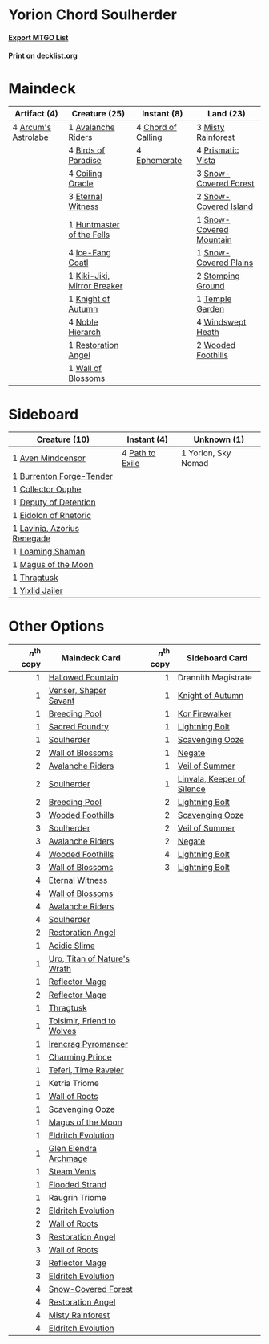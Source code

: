 # Yorion Chord Soulherder

#### [Export MTGO List](../collection/Yorion%20Chord%20Soulherder/Yorion%20Chord%20Soulherder.txt)
#### [Print on decklist.org](http://decklist.org/?deckmain=4%09Arcum's%20Astrolabe%0A1%09Avalanche%20Riders%0A4%09Birds%20of%20Paradise%0A4%09Chord%20of%20Calling%0A4%09Coiling%20Oracle%0A4%09Ephemerate%0A3%09Eternal%20Witness%0A1%09Huntmaster%20of%20the%20Fells%0A4%09Ice-Fang%20Coatl%0A1%09Kiki-Jiki,%20Mirror%20Breaker%0A1%09Knight%20of%20Autumn%0A3%09Misty%20Rainforest%0A4%09Noble%20Hierarch%0A4%09Prismatic%20Vista%0A1%09Restoration%20Angel%0A3%09Snow-Covered%20Forest%0A2%09Snow-Covered%20Island%0A1%09Snow-Covered%20Mountain%0A1%09Snow-Covered%20Plains%0A2%09Stomping%20Ground%0A1%09Temple%20Garden%0A1%09Wall%20of%20Blossoms%0A4%09Windswept%20Heath%0A2%09Wooded%20Foothills&deckside=1%09Aven%20Mindcensor%0A1%09Burrenton%20Forge-Tender%0A1%09Collector%20Ouphe%0A1%09Deputy%20of%20Detention%0A1%09Eidolon%20of%20Rhetoric%0A1%09Lavinia,%20Azorius%20Renegade%0A1%09Loaming%20Shaman%0A1%09Magus%20of%20the%20Moon%0A4%09Path%20to%20Exile%0A1%09Thragtusk%0A1%09Yixlid%20Jailer%0A1%09Yorion,%20Sky%20Nomad)
# Maindeck

|                                         Artifact (4)                                         |                                            Creature (25)                                            |                                         Instant (8)                                         |                                            Land (23)                                             |
|----------------------------------------------------------------------------------------------|-----------------------------------------------------------------------------------------------------|---------------------------------------------------------------------------------------------|--------------------------------------------------------------------------------------------------|
|4 [Arcum's Astrolabe](http://gatherer.wizards.com/Pages/Card/Details.aspx?multiverseid=464169)|1 [Avalanche Riders](http://gatherer.wizards.com/Pages/Card/Details.aspx?multiverseid=108835)        |4 [Chord of Calling](http://gatherer.wizards.com/Pages/Card/Details.aspx?multiverseid=383209)|3 [Misty Rainforest](http://gatherer.wizards.com/Pages/Card/Details.aspx?multiverseid=405102)     |
|                                                                                              |4 [Birds of Paradise](http://gatherer.wizards.com/Pages/Card/Details.aspx?multiverseid=129906)       |4 [Ephemerate](http://gatherer.wizards.com/Pages/Card/Details.aspx?multiverseid=463956)      |4 [Prismatic Vista](http://gatherer.wizards.com/Pages/Card/Details.aspx?multiverseid=464193)      |
|                                                                                              |4 [Coiling Oracle](http://gatherer.wizards.com/Pages/Card/Details.aspx?multiverseid=405176)          |                                                                                             |3 [Snow-Covered Forest](http://gatherer.wizards.com/Pages/Card/Details.aspx?multiverseid=121192)  |
|                                                                                              |3 [Eternal Witness](http://gatherer.wizards.com/Pages/Card/Details.aspx?multiverseid=51628)          |                                                                                             |2 [Snow-Covered Island](http://gatherer.wizards.com/Pages/Card/Details.aspx?multiverseid=121130)  |
|                                                                                              |1 [Huntmaster of the Fells](http://gatherer.wizards.com/Pages/Card/Details.aspx?multiverseid=262875) |                                                                                             |1 [Snow-Covered Mountain](http://gatherer.wizards.com/Pages/Card/Details.aspx?multiverseid=121233)|
|                                                                                              |4 [Ice-Fang Coatl](http://gatherer.wizards.com/Pages/Card/Details.aspx?multiverseid=464152)          |                                                                                             |1 [Snow-Covered Plains](http://gatherer.wizards.com/Pages/Card/Details.aspx?multiverseid=121267)  |
|                                                                                              |1 [Kiki-Jiki, Mirror Breaker](http://gatherer.wizards.com/Pages/Card/Details.aspx?multiverseid=50321)|                                                                                             |2 [Stomping Ground](http://gatherer.wizards.com/Pages/Card/Details.aspx?multiverseid=405110)      |
|                                                                                              |1 [Knight of Autumn](http://gatherer.wizards.com/Pages/Card/Details.aspx?multiverseid=452933)        |                                                                                             |1 [Temple Garden](http://gatherer.wizards.com/Pages/Card/Details.aspx?multiverseid=405112)        |
|                                                                                              |4 [Noble Hierarch](http://gatherer.wizards.com/Pages/Card/Details.aspx?multiverseid=179434)          |                                                                                             |4 [Windswept Heath](http://gatherer.wizards.com/Pages/Card/Details.aspx?multiverseid=405115)      |
|                                                                                              |1 [Restoration Angel](http://gatherer.wizards.com/Pages/Card/Details.aspx?multiverseid=240096)       |                                                                                             |2 [Wooded Foothills](http://gatherer.wizards.com/Pages/Card/Details.aspx?multiverseid=405116)     |
|                                                                                              |1 [Wall of Blossoms](http://gatherer.wizards.com/Pages/Card/Details.aspx?multiverseid=405447)        |                                                                                             |                                                                                                  |


# Sideboard

|                                            Creature (10)                                             |                                       Instant (4)                                        |    Unknown (1)    |
|------------------------------------------------------------------------------------------------------|------------------------------------------------------------------------------------------|-------------------|
|1 [Aven Mindcensor](http://gatherer.wizards.com/Pages/Card/Details.aspx?multiverseid=426707)          |4 [Path to Exile](http://gatherer.wizards.com/Pages/Card/Details.aspx?multiverseid=220511)|1 Yorion, Sky Nomad|
|1 [Burrenton Forge-Tender](http://gatherer.wizards.com/Pages/Card/Details.aspx?multiverseid=438580)   |                                                                                          |                   |
|1 [Collector Ouphe](http://gatherer.wizards.com/Pages/Card/Details.aspx?multiverseid=464107)          |                                                                                          |                   |
|1 [Deputy of Detention](http://gatherer.wizards.com/Pages/Card/Details.aspx?multiverseid=457309)      |                                                                                          |                   |
|1 [Eidolon of Rhetoric](http://gatherer.wizards.com/Pages/Card/Details.aspx?multiverseid=380409)      |                                                                                          |                   |
|1 [Lavinia, Azorius Renegade](http://gatherer.wizards.com/Pages/Card/Details.aspx?multiverseid=457333)|                                                                                          |                   |
|1 [Loaming Shaman](http://gatherer.wizards.com/Pages/Card/Details.aspx?multiverseid=405286)           |                                                                                          |                   |
|1 [Magus of the Moon](http://gatherer.wizards.com/Pages/Card/Details.aspx?multiverseid=136152)        |                                                                                          |                   |
|1 [Thragtusk](http://gatherer.wizards.com/Pages/Card/Details.aspx?multiverseid=430614)                |                                                                                          |                   |
|1 [Yixlid Jailer](http://gatherer.wizards.com/Pages/Card/Details.aspx?multiverseid=130702)            |                                                                                          |                   |


# Other Options

|*n*<sup>th</sup> copy|                                             Maindeck Card                                             |*n*<sup>th</sup> copy|                                           Sideboard Card                                            |
|--------------------:|-------------------------------------------------------------------------------------------------------|--------------------:|-----------------------------------------------------------------------------------------------------|
|                    1|[Hallowed Fountain](http://gatherer.wizards.com/Pages/Card/Details.aspx?multiverseid=97071)            |                    1|Drannith Magistrate                                                                                  |
|                    1|[Venser, Shaper Savant](http://gatherer.wizards.com/Pages/Card/Details.aspx?multiverseid=136209)       |                    1|[Knight of Autumn](http://gatherer.wizards.com/Pages/Card/Details.aspx?multiverseid=452933)          |
|                    1|[Breeding Pool](http://gatherer.wizards.com/Pages/Card/Details.aspx?multiverseid=97088)                |                    1|[Kor Firewalker](http://gatherer.wizards.com/Pages/Card/Details.aspx?multiverseid=442010)            |
|                    1|[Sacred Foundry](http://gatherer.wizards.com/Pages/Card/Details.aspx?multiverseid=405106)              |                    1|[Lightning Bolt](http://gatherer.wizards.com/Pages/Card/Details.aspx?multiverseid=806)               |
|                    1|[Soulherder](http://gatherer.wizards.com/Pages/Card/Details.aspx?multiverseid=464163)                  |                    1|[Scavenging Ooze](http://gatherer.wizards.com/Pages/Card/Details.aspx?multiverseid=420783)           |
|                    2|[Wall of Blossoms](http://gatherer.wizards.com/Pages/Card/Details.aspx?multiverseid=405447)            |                    1|[Negate](http://gatherer.wizards.com/Pages/Card/Details.aspx?multiverseid=423707)                    |
|                    2|[Avalanche Riders](http://gatherer.wizards.com/Pages/Card/Details.aspx?multiverseid=108835)            |                    1|[Veil of Summer](http://gatherer.wizards.com/Pages/Card/Details.aspx?multiverseid=466952)            |
|                    2|[Soulherder](http://gatherer.wizards.com/Pages/Card/Details.aspx?multiverseid=464163)                  |                    1|[Linvala, Keeper of Silence](http://gatherer.wizards.com/Pages/Card/Details.aspx?multiverseid=425838)|
|                    2|[Breeding Pool](http://gatherer.wizards.com/Pages/Card/Details.aspx?multiverseid=97088)                |                    2|[Lightning Bolt](http://gatherer.wizards.com/Pages/Card/Details.aspx?multiverseid=806)               |
|                    3|[Wooded Foothills](http://gatherer.wizards.com/Pages/Card/Details.aspx?multiverseid=405116)            |                    2|[Scavenging Ooze](http://gatherer.wizards.com/Pages/Card/Details.aspx?multiverseid=420783)           |
|                    3|[Soulherder](http://gatherer.wizards.com/Pages/Card/Details.aspx?multiverseid=464163)                  |                    2|[Veil of Summer](http://gatherer.wizards.com/Pages/Card/Details.aspx?multiverseid=466952)            |
|                    3|[Avalanche Riders](http://gatherer.wizards.com/Pages/Card/Details.aspx?multiverseid=108835)            |                    2|[Negate](http://gatherer.wizards.com/Pages/Card/Details.aspx?multiverseid=423707)                    |
|                    4|[Wooded Foothills](http://gatherer.wizards.com/Pages/Card/Details.aspx?multiverseid=405116)            |                    4|[Lightning Bolt](http://gatherer.wizards.com/Pages/Card/Details.aspx?multiverseid=806)               |
|                    3|[Wall of Blossoms](http://gatherer.wizards.com/Pages/Card/Details.aspx?multiverseid=405447)            |                    3|[Lightning Bolt](http://gatherer.wizards.com/Pages/Card/Details.aspx?multiverseid=806)               |
|                    4|[Eternal Witness](http://gatherer.wizards.com/Pages/Card/Details.aspx?multiverseid=51628)              |                     |                                                                                                     |
|                    4|[Wall of Blossoms](http://gatherer.wizards.com/Pages/Card/Details.aspx?multiverseid=405447)            |                     |                                                                                                     |
|                    4|[Avalanche Riders](http://gatherer.wizards.com/Pages/Card/Details.aspx?multiverseid=108835)            |                     |                                                                                                     |
|                    4|[Soulherder](http://gatherer.wizards.com/Pages/Card/Details.aspx?multiverseid=464163)                  |                     |                                                                                                     |
|                    2|[Restoration Angel](http://gatherer.wizards.com/Pages/Card/Details.aspx?multiverseid=240096)           |                     |                                                                                                     |
|                    1|[Acidic Slime](http://gatherer.wizards.com/Pages/Card/Details.aspx?multiverseid=376237)                |                     |                                                                                                     |
|                    1|[Uro, Titan of Nature's Wrath](http://gatherer.wizards.com/Pages/Card/Details.aspx?multiverseid=476480)|                     |                                                                                                     |
|                    1|[Reflector Mage](http://gatherer.wizards.com/Pages/Card/Details.aspx?multiverseid=407667)              |                     |                                                                                                     |
|                    2|[Reflector Mage](http://gatherer.wizards.com/Pages/Card/Details.aspx?multiverseid=407667)              |                     |                                                                                                     |
|                    1|[Thragtusk](http://gatherer.wizards.com/Pages/Card/Details.aspx?multiverseid=430614)                   |                     |                                                                                                     |
|                    1|[Tolsimir, Friend to Wolves](http://gatherer.wizards.com/Pages/Card/Details.aspx?multiverseid=461151)  |                     |                                                                                                     |
|                    1|[Irencrag Pyromancer](http://gatherer.wizards.com/Pages/Card/Details.aspx?multiverseid=473090)         |                     |                                                                                                     |
|                    1|[Charming Prince](http://gatherer.wizards.com/Pages/Card/Details.aspx?multiverseid=472970)             |                     |                                                                                                     |
|                    1|[Teferi, Time Raveler](http://gatherer.wizards.com/Pages/Card/Details.aspx?multiverseid=461148)        |                     |                                                                                                     |
|                    1|Ketria Triome                                                                                          |                     |                                                                                                     |
|                    1|[Wall of Roots](http://gatherer.wizards.com/Pages/Card/Details.aspx?multiverseid=220566)               |                     |                                                                                                     |
|                    1|[Scavenging Ooze](http://gatherer.wizards.com/Pages/Card/Details.aspx?multiverseid=420783)             |                     |                                                                                                     |
|                    1|[Magus of the Moon](http://gatherer.wizards.com/Pages/Card/Details.aspx?multiverseid=136152)           |                     |                                                                                                     |
|                    1|[Eldritch Evolution](http://gatherer.wizards.com/Pages/Card/Details.aspx?multiverseid=414456)          |                     |                                                                                                     |
|                    1|[Glen Elendra Archmage](http://gatherer.wizards.com/Pages/Card/Details.aspx?multiverseid=157977)       |                     |                                                                                                     |
|                    1|[Steam Vents](http://gatherer.wizards.com/Pages/Card/Details.aspx?multiverseid=405109)                 |                     |                                                                                                     |
|                    1|[Flooded Strand](http://gatherer.wizards.com/Pages/Card/Details.aspx?multiverseid=405098)              |                     |                                                                                                     |
|                    1|Raugrin Triome                                                                                         |                     |                                                                                                     |
|                    2|[Eldritch Evolution](http://gatherer.wizards.com/Pages/Card/Details.aspx?multiverseid=414456)          |                     |                                                                                                     |
|                    2|[Wall of Roots](http://gatherer.wizards.com/Pages/Card/Details.aspx?multiverseid=220566)               |                     |                                                                                                     |
|                    3|[Restoration Angel](http://gatherer.wizards.com/Pages/Card/Details.aspx?multiverseid=240096)           |                     |                                                                                                     |
|                    3|[Wall of Roots](http://gatherer.wizards.com/Pages/Card/Details.aspx?multiverseid=220566)               |                     |                                                                                                     |
|                    3|[Reflector Mage](http://gatherer.wizards.com/Pages/Card/Details.aspx?multiverseid=407667)              |                     |                                                                                                     |
|                    3|[Eldritch Evolution](http://gatherer.wizards.com/Pages/Card/Details.aspx?multiverseid=414456)          |                     |                                                                                                     |
|                    4|[Snow-Covered Forest](http://gatherer.wizards.com/Pages/Card/Details.aspx?multiverseid=121192)         |                     |                                                                                                     |
|                    4|[Restoration Angel](http://gatherer.wizards.com/Pages/Card/Details.aspx?multiverseid=240096)           |                     |                                                                                                     |
|                    4|[Misty Rainforest](http://gatherer.wizards.com/Pages/Card/Details.aspx?multiverseid=405102)            |                     |                                                                                                     |
|                    4|[Eldritch Evolution](http://gatherer.wizards.com/Pages/Card/Details.aspx?multiverseid=414456)          |                     |                                                                                                     |

